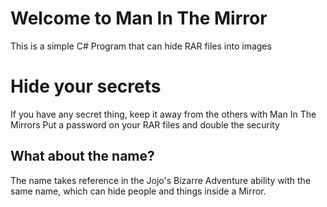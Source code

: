 # Welcome to Man In The Mirror

This is a simple C# Program that can hide RAR files into images

# Hide your secrets

If you have any secret thing, keep it away from the others with Man In The Mirrors
Put a password on your RAR files and double the security 

## What about the name?

The name takes reference in the Jojo's Bizarre Adventure ability with the same name, which can hide people and things inside a Mirror.
